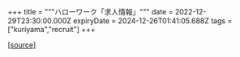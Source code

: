 +++
title = """ハローワーク「求人情報」"""
date = 2022-12-29T23:30:00.000Z
expiryDate = 2024-12-26T01:41:05.688Z
tags = ["kuriyama","recruit"]
+++


[[source]](https://www.town.kuriyama.hokkaido.jp/soshiki/51/20382.html)

